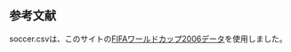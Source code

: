 ## 参考文献
soccer.csvは、このサイトの[FIFAワールドカップ2006データ](https://www3.cuc.ac.jp/~nagaoka/2012/shori/13/fifa_wc2006/index.html)を使用しました。